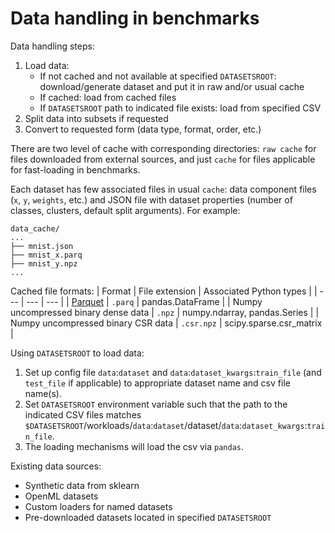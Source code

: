 # Data handling in benchmarks

Data handling steps:
1. Load data:
   - If not cached and not available at specified `DATASETSROOT`: download/generate dataset and put it in raw and/or usual cache
   - If cached: load from cached files
   - If `DATASETSROOT` path to indicated file exists: load from specified CSV
2. Split data into subsets if requested
3. Convert to requested form (data type, format, order, etc.)

There are two level of cache with corresponding directories: `raw cache` for files downloaded from external sources, and just `cache` for files applicable for fast-loading in benchmarks.

Each dataset has few associated files in usual `cache`: data component files (`x`, `y`, `weights`, etc.) and JSON file with dataset properties (number of classes, clusters, default split arguments).
For example:
```
data_cache/
...
├── mnist.json
├── mnist_x.parq
├── mnist_y.npz
...
```

Cached file formats:
| Format | File extension | Associated Python types |
| --- | --- | --- |
| [Parquet](https://parquet.apache.org) | `.parq` | pandas.DataFrame |
| Numpy uncompressed binary dense data | `.npz` | numpy.ndarray, pandas.Series |
| Numpy uncompressed binary CSR data | `.csr.npz` | scipy.sparse.csr_matrix |

Using `DATASETSROOT` to load data:
1. Set up config file `data`:`dataset` and `data`:`dataset_kwargs`:`train_file` (and `test_file` if applicable) to appropriate dataset name and csv file name(s).
2. Set `DATASETSROOT` environment variable such that the path to the indicated CSV files matches `$DATASETSROOT`/workloads/`data`:`dataset`/dataset/`data`:`dataset_kwargs`:`train_file`.
3. The loading mechanisms will load the csv via `pandas`.

Existing data sources:
 - Synthetic data from sklearn
 - OpenML datasets
 - Custom loaders for named datasets
 - Pre-downloaded datasets located in specified `DATASETSROOT`
